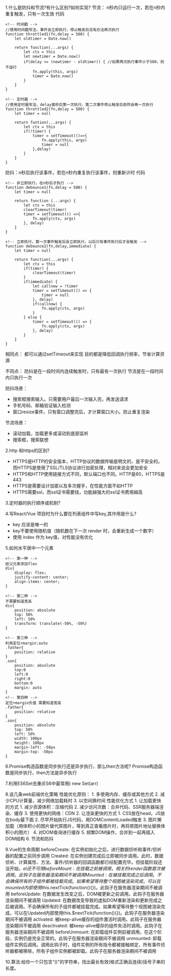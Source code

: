 1.什么是防抖和节流?有什么区别?如何实现?
节流： n秒内只运行一次，若在n秒内重复触发，只有一次生效
代码
````
<!-- 时间戳 -->
//使用时间戳写法，事件会立即执行，停止触发后没有办法再次执行
function throttled1(fn,delay = 500) {
	let oldtimer = Date.now()
	
	return function(...args) {
		let ctx = this
		let newtimer = Date.now()
		if(delay <= (newtimer - oldtimer)) { //如果两次执行事件小于500，则不运行
			fn.apply(this, args)
			timer = Date.now()
		}
	}
}

<!-- 定时器 -->
//使用定时器写法，delay毫秒后第一次执行，第二次事件停止触发后依然会再一次执行
function throttled2(fn,delay = 500) {
	let timer = null
	
	return funtion(...args) {
		let ctx = this
		if(!timer) {
			timer = setTimeout(()=>{
				fn.apply(this, args)
				timer = null
			},delay)
		}
	}
}
````
防抖：n秒后执行该事件，若在n秒内重复执行该事件，则重新计时
代码
```
<!-- 非立即执行，在n秒后才执行 -->
function debounce1(fn,delay = 500) {
	let timer = null
	
	return function (...args) {
		let ctx = this
		clearTimeout(timer)
		timer = setTimeout(() =>{
			fn.apply(ctx, args)
		}, delay)
	}
}

<!-- 立即执行，第一次事件触发后会立即执行，以后只有事件执行后才会触发 -->
function debounce2(fn,delay,immediate) {
	let timer = null
	
	return function(...args) {
		let ctx = this
		if(timer) {
			clearTimeout(timer)
		}
		if(immediate) {
			let callnow = !timer
			timer = setTimeout(() => {
				timer = null
			}, delay)
			if(callnow) {
				fn.apply(ctx, args)
			}
		} else {
			timer = setTimeout(() => {
				fn.apply(ctx, args)
			}, delay)
		}
	}
}
```
相同点：
都可以通过setTimeout来实现
目的都是降低回调执行频率，节省计算资源

不同点：
防抖是在一段时间内连续触发时，只有最有一次执行
节流是在一段时间内只执行一次


防抖场景：
* 搜索框搜索输入。只需要用户最后一次输入完，再发送请求
* 手机号码、邮箱验证输入检测
* 窗口resize事件，只有窗口调整完后，才计算窗口大小。防止重复渲染

节流场景：
* 滚动加载，加载更多或滚动到底部监听
* 搜索框，搜索联想

2.http 和https的区别?
* HTTPS是HTTP的安全版本，HTTP协议的数据传输是明文的，是不安全的。而HTTPS是使用了SSL/TLS协议进行加密处理，相对来说会更加安全
* HTTPS和HTTP使用链接方式不同，默认端口也不同。HTTP是80，HTTPS是443
* HTTPS是需要设计加密以及多次握手，在性能方面不如HTTP
* HTTPS需要ssl，而ssl证书需要钱，功能越强大的ssl证书费用越高

3.定时器的执行顺序或机制?


4.写React/Vue 项目时为什么要在列表组件中写key,其作用是什么?
* key 应该是唯一的
* key不要使用随机值（随机数在下一次 render 时，会重新生成一个数字）
* 使用 index 作为 key值，对性能没有优化

5.如何水平居中一个元素
```
<!-- 第一种 -->
给父元素添加flex
div{
	display: flex;
	justify-content: center;
	align-items: center;
}

<!-- 第二种 -->
不需要知道宽高
div{
	position: absolute
	top: 50%
	left: 50%
	transform: translate(-50%, -50%)
}

<!-- 第三种 -->
利用定位+margin:auto 
.father{
	position: relative
}
.son{
	position: absolute
	top:0
	left:0
	right:0
	bottom:0
	margin: auto
}
<!-- 第四种 -->
定位+margin负值 需要知道宽高
.father{
	position: relative
}
.son{
	position: absolute
	top: 50%
	left: 50%
	width: 100px
	height: 100px
	margin-left: -50px
	margin-top: -50px
}
```

6.Promise构造函数是同步执行还是异步执行，那么then方法呢?
Promise构造函数是同步执行，then方法是异步执行

7.利用ES6Set去重(ES6中最常用)
new Set(arr)

8.说几条web前端优化策略
    性能优化原则：
	1. 多使用内存、缓存或其他方式
	2. 减少CPU计算量，减少网络加载耗时
	3. 以空间换时间
	性能优化方式
	1. 让加载更快的方式
	   1. 减少资源体积：压缩代码
	   2. 减少访问次数：合并代码、SSR服务器端渲染、缓存
	   3. 使用更快的网络：CDN
	2. 让渲染更快的方式
	   1. CSS放在head，JS放在body最下面
	   2. 尽早开始执行JS代码，用DOMContentLoaded触发
	   3. 图片懒加载（用体积小的图片替代原图片，等到真正查看图片时，再将原图片地址替换体积小的图片）
	   4. 对DOM查询进行缓存
	   5. 频繁DOM操作，合并到一起再插入DOM结构
	   6. 节流和防抖

9.Vue的生命周期
beforeCreate: 在实例初始化之后，进行数据侦听和事件/侦听器的配置之前同步调用
Created: 在实例创建完成后立即被同步调用。此时，数据侦听、计算属性、方法、事件/侦听器的回调函数都已经配置完毕。但挂载阶段还没开始，$el还不可用
beforeMount: 在挂载之前被调用，相关的render函数首次被调用。此钩子在服务器渲染期间不被调用
Mounted: 在被挂载完成之后调用。不会确保所有的子组件都被挂载完成。如果希望等待整个视图被渲染完成，可以在mounted内部使用this.$nextTick(function(){})。此钩子在服务器渲染期间不被调用
beforeUpdate: 在数据发生改变之后，DOM被更新之前调用。此钩子在服务器渲染期间不被调用
Updated: 在数据改变导致的虚拟DOM重新渲染和更新完成之后被调用。不会确保所有的子组件都被挂载完成。如果希望等待整个视图被渲染完成，可以在Updated内部使用this.$nextTick(function(){})。此钩子在服务器渲染期间不被调用
activated: 被keep-alive缓存的组件激活时调用。此钩子在服务器渲染期间不被调用
deactivated: 被keep-alive缓存的组件失活时调用。此钩子在服务器渲染期间不被调用
beforeUnmount: 在卸载组件实例前被调用。在这个阶段，实例仍是完全正常的。此钩子在服务器渲染期间不被调用
unmounted: 卸载组件实例后调用。调用此钩子时，组件实例的所有指令都被接触绑定，所有事件侦听器都被移除，所有子组件实例都被卸载。此钩子在服务器渲染期间不被调用

10.算法:给你一个只包含"()"的字符串，找出最长有效(格式正确且连续)括号子串的长度。
